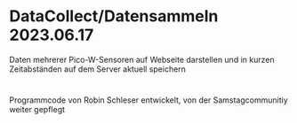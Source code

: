 # DataCollect/Datensammeln    2023.06.17
Daten mehrerer Pico-W-Sensoren auf Webseite darstellen und in kurzen Zeitabständen auf dem Server aktuell speichern
#
Programmcode von Robin Schleser entwickelt, von der Samstagcommunitiy weiter gepflegt

